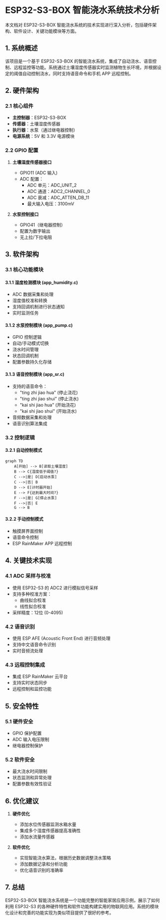# ESP32-S3-BOX 智能浇水系统技术分析

本文档对 ESP32-S3-BOX 智能浇水系统的技术实现进行深入分析，包括硬件架构、软件设计、关键功能模块等方面。

## 1. 系统概述

该项目是一个基于 ESP32-S3-BOX 的智能浇水系统，集成了自动浇水、语音控制、远程监控等功能。系统通过土壤湿度传感器实时监测植物生长环境，并根据设定的阈值自动控制浇水，同时支持语音命令和手机 APP 远程控制。

## 2. 硬件架构

### 2.1 核心组件
- **主控制器**：ESP32-S3-BOX
- **传感器**：土壤湿度传感器
- **执行器**：水泵（通过继电器控制）
- **电源系统**：5V 和 3.3V 电源模块

### 2.2 GPIO 配置
1. **土壤湿度传感器接口**
   - GPIO11 (ADC 输入)
   - ADC 配置：
     - ADC 单元：ADC_UNIT_2
     - ADC 通道：ADC2_CHANNEL_0
     - ADC 衰减：ADC_ATTEN_DB_11
     - 最大输入电压：3100mV

2. **水泵控制接口**
   - GPIO41（继电器控制）
   - 配置为数字输出
   - 无上拉/下拉电阻

## 3. 软件架构

### 3.1 核心功能模块

#### 3.1.1 湿度检测模块 (app_humidity.c)
- ADC 数据采集和处理
- 湿度值校准和转换
- 支持回调机制进行状态通知
- 实时监测任务

#### 3.1.2 水泵控制模块 (app_pump.c)
- GPIO 控制逻辑
- 自动/手动模式切换
- 浇水时间管理
- 状态回调机制
- 配置参数持久化存储

#### 3.1.3 语音控制模块 (app_sr.c)
- 支持的语音命令：
  - "ting zhi jiao hua" (停止浇花)
  - "ting zhi jiao shui" (停止浇水)
  - "kai shi jiao hua" (开始浇花)
  - "kai shi jiao shui" (开始浇水)
- 音频数据采集和处理
- 语音识别算法集成

### 3.2 控制逻辑

#### 3.2.1 自动控制模式
```mermaid
graph TD
    A[开始] --> B[读取土壤湿度]
    B --> C{湿度低于阈值?}
    C -->|是| D[启动水泵]
    C -->|否| B
    D --> E[计时器开始]
    E --> F{达到最大时间?}
    F -->|是| G[停止水泵]
    F -->|否| E
    G --> B
```

#### 3.2.2 手动控制模式
- 触摸屏界面控制
- 语音命令控制
- ESP RainMaker APP 远程控制

## 4. 关键技术实现

### 4.1 ADC 采样与校准
- 使用 ESP32-S3 的 ADC2 进行模拟信号采样
- 支持多种校准方案：
  - 曲线拟合校准
  - 线性拟合校准
- 采样精度：12位 (0-4095)

### 4.2 语音识别
- 使用 ESP AFE (Acoustic Front End) 进行音频处理
- 支持中文语音命令识别
- 实时音频流处理

### 4.3 远程控制集成
- 集成 ESP RainMaker 云平台
- 支持实时状态同步
- 远程控制和监控功能

## 5. 安全特性

### 5.1 硬件安全
- GPIO 保护配置
- ADC 输入电压限制
- 继电器控制保护

### 5.2 软件安全
- 最大浇水时间限制
- 状态监测和异常处理
- 配置参数有效性验证

## 6. 优化建议

1. **硬件优化**
   - 添加水位传感器监测水箱水量
   - 集成多个湿度传感器提高准确性
   - 添加水流量传感器

2. **软件优化**
   - 实现智能浇水算法，根据历史数据调整浇水策略
   - 添加数据记录和分析功能
   - 优化语音识别的准确率

## 7. 总结

ESP32-S3-BOX 智能浇水系统是一个功能完整的智能家居应用示例，展示了如何利用 ESP32-S3 的各种硬件特性和软件功能构建实用的物联网应用。系统的模块化设计和完善的功能实现为类似项目提供了很好的参考。
